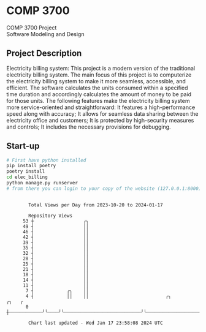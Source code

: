 # COMP 3700
COMP 3700 Project  
Software Modeling and Design
## Project Description
Electricity billing system: This project is a modern version of the traditional electricity billing system. The main focus of this project is to computerize the electricity billing system to make it more seamless, accessible, and efficient. The software calculates the units consumed within a specified time duration and accordingly calculates the amount of money to be paid for those units. The following features make the electricity billing system more service-oriented and straightforward: It features a high-performance speed along with accuracy; It allows for seamless data sharing between the electricity office and customers; It is protected by high-security measures and controls; It includes the necessary provisions for debugging.

## Start-up
```bash
# First have python installed
pip install poetry
poetry install
cd elec_billing
python manage.py runserver
# from there you can login to your copy of the website (127.0.0.1:8000), default creds are admin/admin
```

```

        Total Views per Day from 2023-10-20 to 2024-01-17

        Repository Views
      53 ┼                  ╭╮
      49 ┤                  ││
      46 ┤                  ││
      42 ┤                  ││
      39 ┤                  ││
      35 ┤                  ││
      32 ┤                  ││
      28 ┤                  ││
      25 ┤                  ││
      21 ┤                  ││
      18 ┤                  ││
      14 ┤                  ││
      11 ┤                  ││
       7 ┤            ╭╮    ││
       4 ┤            ││    ││                            ╭╮                                 ╭╮   ╭
       0 ┼────────────╯╰────╯╰────────────────────────────╯╰─────────────────────────────────╯╰───╯

        Chart last updated - Wed Jan 17 23:58:08 2024 UTC
        
```
